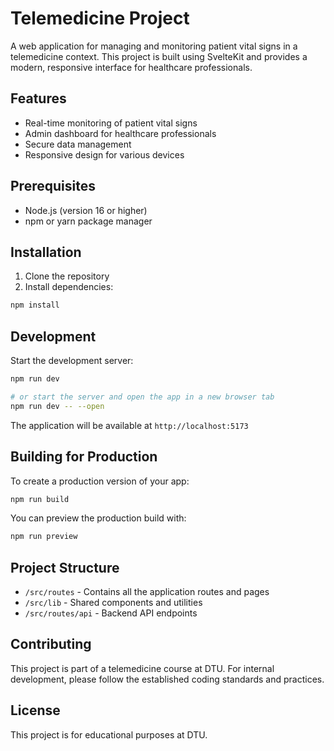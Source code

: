 # Telemedicine Project

A web application for managing and monitoring patient vital signs in a telemedicine context. This project is built using SvelteKit and provides a modern, responsive interface for healthcare professionals.

## Features

- Real-time monitoring of patient vital signs
- Admin dashboard for healthcare professionals
- Secure data management
- Responsive design for various devices

## Prerequisites

- Node.js (version 16 or higher)
- npm or yarn package manager

## Installation

1. Clone the repository
2. Install dependencies:
```bash
npm install
```

## Development

Start the development server:

```bash
npm run dev

# or start the server and open the app in a new browser tab
npm run dev -- --open
```

The application will be available at `http://localhost:5173`

## Building for Production

To create a production version of your app:

```bash
npm run build
```

You can preview the production build with:
```bash
npm run preview
```

## Project Structure

- `/src/routes` - Contains all the application routes and pages
- `/src/lib` - Shared components and utilities
- `/src/routes/api` - Backend API endpoints

## Contributing

This project is part of a telemedicine course at DTU. For internal development, please follow the established coding standards and practices.

## License

This project is for educational purposes at DTU.
